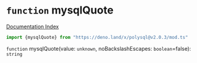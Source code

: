 # `function` mysqlQuote

[Documentation Index](../README.md)

```ts
import {mysqlQuote} from "https://deno.land/x/polysql@v2.0.3/mod.ts"
```

`function` mysqlQuote(value: `unknown`, noBackslashEscapes: `boolean`=false): `string`

